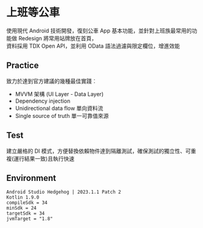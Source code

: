 # 上班等公車
使用現代 Android 技術開發，復刻公車 App 基本功能，並針對上班族最常用的功能做 Redesign 將常用站牌放在首頁，<br>
資料採用 TDX Open API，並利用 OData 語法過濾與限定欄位，增進效能

## Practice
致力於達到官方建議的幾種最佳實踐︰
- MVVM 架構 (UI Layer - Data Layer)
- Dependency injection
- Unidirectional data flow 單向資料流
- Single source of truth 單一可靠值來源

## Test
建立嚴格的 DI 模式，方便替換依賴物件達到隔離測試，確保測試的獨立性、可重複(運行結果一致)且執行快速

## Environment
```
Android Studio Hedgehog | 2023.1.1 Patch 2
Kotlin 1.9.0
compileSdk = 34
minSdk = 24
targetSdk = 34
jvmTarget = "1.8"
```